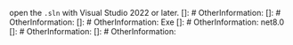 open the `.sln` with Visual Studio 2022 or later.
[]: # OtherInformation: <Project Sdk="Microsoft.NET.Sdk">
[]: # OtherInformation: <PropertyGroup>
[]: # OtherInformation: <OutputType>Exe</OutputType>
[]: # OtherInformation: <TargetFramework>net8.0</TargetFramework>
[]: # OtherInformation: </PropertyGroup>
[]: # OtherInformation: </Project>